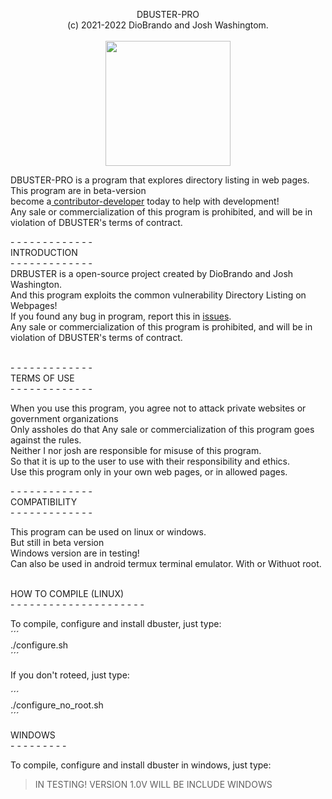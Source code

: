 <p align="center">
  <span>DBUSTER-PRO<br>(c) 2021-2022 DioBrando and Josh Washingtom.<br></span><br>
  <img src="https://badgen.net/badge/rdbuster/dbuster-pro/grey?icon=github" width=200><br>
  
  
  <span>DBUSTER-PRO is a program that explores directory listing in web pages.<span>
  <span>This program are in beta-version<br>become a<a href=""> contributor-developer</a> today to help with development!</span><br>
    <span>Any sale or commercialization of this program is prohibited, and will be in violation of DBUSTER's terms of contract.<br></span>
</p>
- - - - - - - - - - - - -<br>
<span>INTRODUCTION</span><br>
- - - - - - - - - - - - -<br>
DRBUSTER is a open-source project created by DioBrando and Josh Washington.<br>
And this program exploits the common vulnerability Directory Listing on Webpages!<br>
If you found any bug in program, report this in <a href="">issues</a>.<br>
Any sale or commercialization of this program is prohibited, and will be in violation of DBUSTER's terms of contract.<br><br>
    
<span>- - - - - - - - - - - - -<br></span>
<span>TERMS OF USE</span><br>
<span>- - - - - - - - - - - - -<br></span>
    
When you use this program, you agree not to attack private websites or government organizations<br>
Only assholes do that
Any sale or commercialization of this program goes against the rules.<br>
Neither I nor josh are responsible for misuse of this program.<br>
So that it is up to the user to use with their responsibility and ethics.<br>
Use this program only in your own web pages, or in allowed pages.<br>

<span>- - - - - - - - - - - - -<br></span>
<span>COMPATIBILITY</span><br>
<span>- - - - - - - - - - - - -<br></span>   
    
This program can be used on linux or windows.<br>
But still in beta version<br>
Windows version are in testing!<br>
Can also be used in android termux terminal emulator. With or Withuot root.<br><br>

<span>HOW TO COMPILE (LINUX) </span><br>
<span>- - - - - - - - - - - - - - - - - - - - -<br></span>

To compile, configure and install dbuster, just type:<br>
´´´<br>
./configure.sh<br> 
´´´<br>

If you don't roteed, just type:<br>

´´´<br>
./configure_no_root.sh<br>
´´´<br>


<span>WINDOWS</span><br>
<span>- - - - - - - - -<br></span>

To compile, configure and install dbuster in windows, just type:<br>
> IN TESTING! VERSION 1.0V WILL BE INCLUDE WINDOWS
    

